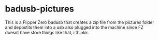 # badusb-pictures
This is a Flipper Zero badusb that creates a zip file from the pictures folder and depostits them into a usb also plugged into the machine since FZ doesnt have store things like that, i thinkk.
